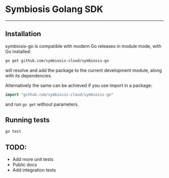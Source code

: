 # Symbiosis Golang SDK
---

## Installation ##

symbiosis-go is compatible with modern Go releases in module mode, with Go installed:

```bash
go get github.com/symbiosis-cloud/symbiosis-go
```

will resolve and add the package to the current development module, along with its dependencies.

Alternatively the same can be achieved if you use import in a package:

```go
import "github.com/symbiosis-cloud/symbiosis-go"
```

and run `go get` without parameters.

## Running tests ##
```bash
go test
```


## TODO:

* Add more unit tests
* Public docs
* Add integration tests